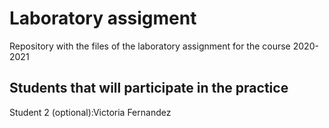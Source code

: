 # Laboratory assigment

Repository with the files of the laboratory assignment for the course 2020-2021

## Students that will participate in the practice


Student 2 (optional):Victoria Fernandez 
